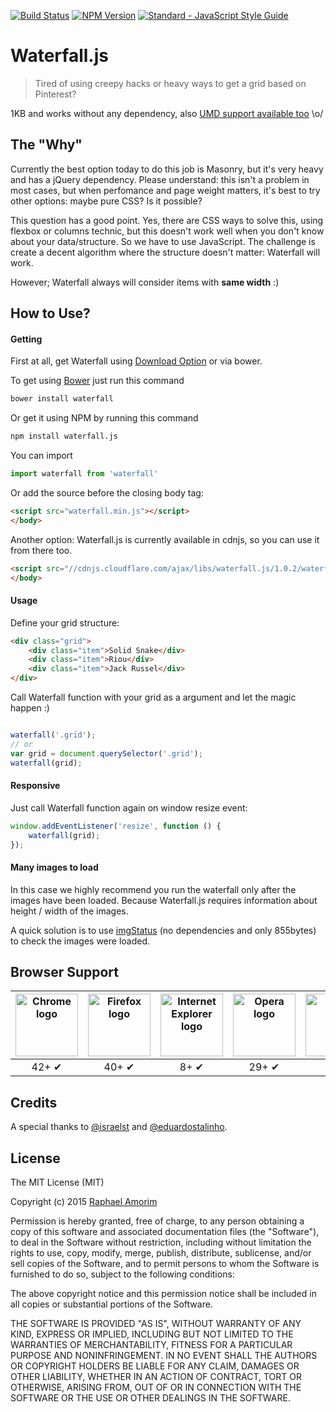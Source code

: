 [![Build Status](https://travis-ci.org/raphamorim/waterfall.js.svg?branch=master)](https://travis-ci.org/raphamorim/waterfall.js)
[![NPM Version](https://img.shields.io/npm/v/express.svg?style=flat)](https://www.npmjs.com/package/waterfall.js)
[![Standard - JavaScript Style Guide](https://img.shields.io/badge/code%20style-standard-brightgreen.svg)](http://standardjs.com/)

# Waterfall.js

> Tired of using creepy hacks or heavy ways to get a grid based on Pinterest?

1KB and works without any dependency, also [UMD support available too](https://github.com/umdjs/umd) \o/

## The "Why"

Currently the best option today to do this job is Masonry, but it's very heavy and has a jQuery dependency. Please understand: this isn't a problem in most cases, but when perfomance and page weight matters, it's best to try other options: maybe pure CSS? Is it possible?

This question has a good point. Yes, there are CSS ways to solve this, using flexbox or columns technic, but this doesn't work well when you don't know about your data/structure. So we have to use JavaScript. The challenge is create a decent algorithm where the structure doesn't matter: Waterfall will work.

However; Waterfall always will consider items with **same width** :)

## How to Use?

#### Getting

First at all, get Waterfall using [Download Option](https://github.com/raphamorim/waterfall.js/archive/master.zip) or via bower.

To get using [Bower](http://bower.io) just run this command

```sh
bower install waterfall
```

Or get it using NPM by running this command

```sh
npm install waterfall.js
```

You can import

```js
import waterfall from 'waterfall'
```

Or add the source before the closing body tag:

```html
<script src="waterfall.min.js"></script>
</body>
```

Another option: Waterfall.js is currently available in cdnjs, so you can use it from there too.

```html
<script src="//cdnjs.cloudflare.com/ajax/libs/waterfall.js/1.0.2/waterfall.min.js"></script>
</body>
```

#### Usage

Define your grid structure:

```html
<div class="grid">
    <div class="item">Solid Snake</div>
    <div class="item">Riou</div>
    <div class="item">Jack Russel</div>
</div>
```

Call Waterfall function with your grid as a argument and let the magic happen :)

```javascript

waterfall('.grid');
// or
var grid = document.querySelector('.grid');
waterfall(grid);

```

#### Responsive

Just call Waterfall function again on window resize event:

```javascript
window.addEventListener('resize', function () {
    waterfall(grid);
});
```

#### Many images to load

In this case we highly recommend you run the waterfall only after the images have been loaded. Because Waterfall.js requires information about height / width of the images.

A quick solution is to use [imgStatus](http://raphamorim.io/imgStatus/) (no dependencies and only 855bytes) to check the images were loaded.

## Browser Support

| <img src="http://raphamorim.io/assets/images/browser-support/chrome.png" width="100px" height="100px" alt="Chrome logo"> | <img src="http://raphamorim.io/assets/images/browser-support/firefox.png" width="100px" height="100px" alt="Firefox logo"> | <img src="http://raphamorim.io/assets/images/browser-support/ie.png" width="100px" height="100px" alt="Internet Explorer logo"> | <img src="http://raphamorim.io/assets/images/browser-support/opera.png" width="100px" height="100px" alt="Opera logo"> | <img src="http://raphamorim.io/assets/images/browser-support/safari.png" width="100px" height="100px" alt="Safari logo"> |
|:---:|:---:|:---:|:---:|:---:|
| 42+ ✔ | 40+ ✔ | 8+ ✔ | 29+ ✔ |  8+ ✔ |

## Credits

A special thanks to [@israelst](http://github.com/israelst) and [@eduardostalinho](https://github.com/eduardostalinho).

## License

The MIT License (MIT)

Copyright (c) 2015 [Raphael Amorim](http://github.com/raphamorim)

Permission is hereby granted, free of charge, to any person obtaining a copy of this software and associated documentation files (the "Software"), to deal in the Software without restriction, including without limitation the rights to use, copy, modify, merge, publish, distribute, sublicense, and/or sell copies of the Software, and to permit persons to whom the Software is furnished to do so, subject to the following conditions:

The above copyright notice and this permission notice shall be included in all copies or substantial portions of the Software.

THE SOFTWARE IS PROVIDED "AS IS", WITHOUT WARRANTY OF ANY KIND, EXPRESS OR IMPLIED, INCLUDING BUT NOT LIMITED TO THE WARRANTIES OF MERCHANTABILITY, FITNESS FOR A PARTICULAR PURPOSE AND NONINFRINGEMENT. IN NO EVENT SHALL THE AUTHORS OR COPYRIGHT HOLDERS BE LIABLE FOR ANY CLAIM, DAMAGES OR OTHER LIABILITY, WHETHER IN AN ACTION OF CONTRACT, TORT OR OTHERWISE, ARISING FROM, OUT OF OR IN CONNECTION WITH THE SOFTWARE OR THE USE OR OTHER DEALINGS IN THE SOFTWARE.
